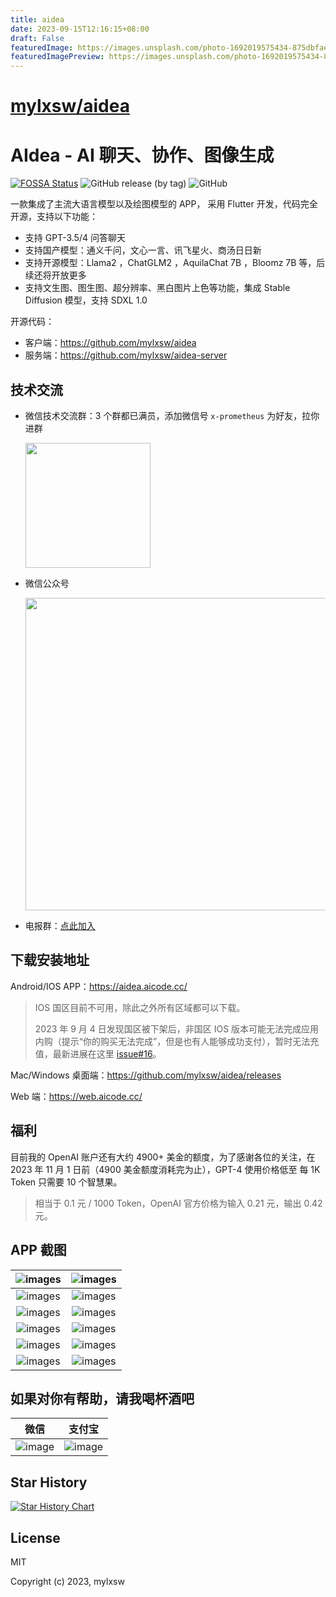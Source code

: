 ```yaml
---
title: aidea
date: 2023-09-15T12:16:15+08:00
draft: False
featuredImage: https://images.unsplash.com/photo-1692019575434-875dbfaeb023?ixid=M3w0NjAwMjJ8MHwxfHJhbmRvbXx8fHx8fHx8fDE2OTQ3NTEyODl8&ixlib=rb-4.0.3
featuredImagePreview: https://images.unsplash.com/photo-1692019575434-875dbfaeb023?ixid=M3w0NjAwMjJ8MHwxfHJhbmRvbXx8fHx8fHx8fDE2OTQ3NTEyODl8&ixlib=rb-4.0.3
---
```


# [mylxsw/aidea](https://github.com/mylxsw/aidea)

# AIdea - AI 聊天、协作、图像生成

[![FOSSA Status](https://app.fossa.com/api/projects/custom%2B39727%2Fgithub.com%2Fmylxsw%2Faidea.svg?type=shield&issueType=license)](https://app.fossa.com/projects/custom%2B39727%2Fgithub.com%2Fmylxsw%2Faidea?ref=badge_shield)
![GitHub release (by tag)](https://img.shields.io/github/downloads/mylxsw/aidea/1.0.4/total)
![GitHub](https://img.shields.io/github/license/mylxsw/aidea)


一款集成了主流大语言模型以及绘图模型的 APP， 采用 Flutter 开发，代码完全开源，支持以下功能：

- 支持 GPT-3.5/4 问答聊天
- 支持国产模型：通义千问，文心一言、讯飞星火、商汤日日新
- 支持开源模型：Llama2 ，ChatGLM2 ，AquilaChat 7B ，Bloomz 7B 等，后续还将开放更多
- 支持文生图、图生图、超分辨率、黑白图片上色等功能，集成 Stable Diffusion 模型，支持 SDXL 1.0

开源代码：

- 客户端：https://github.com/mylxsw/aidea
- 服务端：https://github.com/mylxsw/aidea-server

## 技术交流

- 微信技术交流群：3 个群都已满员，添加微信号 `x-prometheus` 为好友，拉你进群

    <img src="https://github.com/mylxsw/aidea/assets/2330911/655601c1-9371-4460-9657-c58521260336" width="200"/>

- 微信公众号

    <img src="https://github.com/mylxsw/aidea-server/assets/2330911/376a3b9f-eacd-45c6-9630-39eb720ba097" width="500" />

- 电报群：[点此加入](https://t.me/aideachat)

## 下载安装地址

Android/IOS APP：https://aidea.aicode.cc/

> IOS 国区目前不可用，除此之外所有区域都可以下载。
>
> 2023 年 9 月 4 日发现国区被下架后，非国区 IOS 版本可能无法完成应用内购（提示“你的购买无法完成”，但是也有人能够成功支付），暂时无法充值，最新进展在这里 [issue#16](https://github.com/mylxsw/aidea/issues/16)。

Mac/Windows 桌面端：https://github.com/mylxsw/aidea/releases

Web 端：https://web.aicode.cc/

## 福利

目前我的 OpenAI 账户还有大约 4900+ 美金的额度，为了感谢各位的关注，在 2023 年 11 月 1 日前（4900 美金额度消耗完为止），GPT-4 使用价格低至 每 1K Token 只需要 10 个智慧果。

> 相当于 0.1 元 / 1000 Token，OpenAI 官方价格为输入 0.21 元，输出 0.42 元。

## APP 截图


![images](https://ssl.aicode.cc/ai-server/article/Xnip2023-08-30_11-32-34.png-thumb)  | ![images](https://ssl.aicode.cc/ai-server/article/Xnip2023-09-14_10-20-28.jpg-thumb)
:-------------------------:|:-------------------------:
![images](https://ssl.aicode.cc/ai-server/article/2023-09-14_10-23-30.jpg-thumb)  | ![images](https://ssl.aicode.cc/ai-server/article/2023-09-14_10-24-58.jpg-thumb) 
![images](https://ssl.aicode.cc/ai-server/article/Xnip2023-08-30_11-32-53.png-thumb)  | ![images](https://ssl.aicode.cc/ai-server/article/Xnip2023-08-30_11-33-44.png-thumb) 
![images](https://ssl.aicode.cc/ai-server/article/2023-09-14_10-22-55.jpg-thumb)  | ![images](https://ssl.aicode.cc/ai-server/article/Xnip2023-09-14_10-21-31.jpg-thumb) 
![images](https://ssl.aicode.cc/ai-server/article/Xnip2023-08-30_11-34-42.png-thumb)  | ![images](https://ssl.aicode.cc/ai-server/article/Xnip2023-08-30_11-35-01.png-thumb) 
![images](https://ssl.aicode.cc/ai-server/article/Xnip2023-08-30_11-35-33.png-thumb)  | ![images](https://ssl.aicode.cc/ai-server/article/Xnip2023-08-30_11-35-52.png-thumb)

## 如果对你有帮助，请我喝杯酒吧

微信  | 支付宝
:-------------------------:|:-------------------------:
![image](https://github.com/mylxsw/aidea/assets/2330911/46e2242b-17bc-41ff-bebe-b5cc466b7f17) | ![image](https://github.com/mylxsw/aidea/assets/2330911/f3c85d4a-bea8-4a76-b582-c673613f76cb)

## Star History

<a href="https://star-history.com/#mylxsw/aidea&Date">
  <picture>
    <source media="(prefers-color-scheme: dark)" srcset="https://api.star-history.com/svg?repos=mylxsw/aidea&type=Date&theme=dark" />
    <source media="(prefers-color-scheme: light)" srcset="https://api.star-history.com/svg?repos=mylxsw/aidea&type=Date" />
    <img alt="Star History Chart" src="https://api.star-history.com/svg?repos=mylxsw/aidea&type=Date" />
  </picture>
</a>

## License

MIT

Copyright (c) 2023, mylxsw
